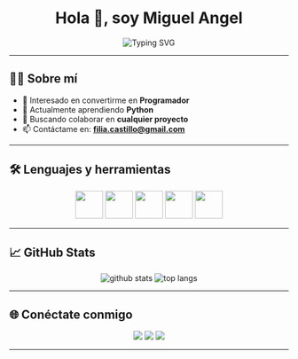 <h1 align="center">Hola 👋, soy Miguel Angel</h1>

<p align="center">
  <img src="https://readme-typing-svg.demolab.com/?lines=Apasionado+por+la+programación;Aprendiendo+Python+💻;Buscando+colaborar+en+proyectos+geniales!" alt="Typing SVG" />
</p>

---

## 👨‍💻 Sobre mí

- 👀 Interesado en convertirme en **Programador**
- 🌱 Actualmente aprendiendo **Python**
- 🤝 Buscando colaborar en **cualquier proyecto**
- 📫 Contáctame en: **filia.castillo@gmail.com**

---

## 🛠️ Lenguajes y herramientas

<p align="center">
  <img src="https://cdn.jsdelivr.net/gh/devicons/devicon/icons/python/python-original.svg" width="50px" />
  <img src="https://cdn.jsdelivr.net/gh/devicons/devicon/icons/html5/html5-original.svg" width="50px" />
  <img src="https://cdn.jsdelivr.net/gh/devicons/devicon/icons/css3/css3-original.svg" width="50px" />
  <img src="https://cdn.jsdelivr.net/gh/devicons/devicon/icons/git/git-original.svg" width="50px" />
  <img src="https://cdn.jsdelivr.net/gh/devicons/devicon/icons/github/github-original.svg" width="50px" />
</p>

---

## 📈 GitHub Stats

<p align="center">
  <img src="https://github-readme-stats.vercel.app/api?username=MiguelAngelEc&show_icons=true&theme=radical" alt="github stats" />
  <img src="https://github-readme-stats.vercel.app/api/top-langs/?username=MiguelAngelEc&layout=compact&theme=radical" alt="top langs" />
</p>

---

## 🌐 Conéctate conmigo

<p align="center">
  <a href="https://discord.com/users/tu_usuario"><img src="https://img.shields.io/badge/Discord-%237289DA.svg?style=for-the-badge&logo=discord&logoColor=white" /></a>
  <a href="mailto:tuemail@correo.com"><img src="https://img.shields.io/badge/Email-D14836?style=for-the-badge&logo=gmail&logoColor=white" /></a>
  <a href="https://www.linkedin.com/in/tuusuario"><img src="https://img.shields.io/badge/LinkedIn-blue?style=for-the-badge&logo=linkedin&logoColor=white" /></a>
</p>

---

<!--
✨ Este README es especial porque aparece en tu perfil de GitHub.
Puedes editarlo y personalizarlo tanto como quieras.
-->
